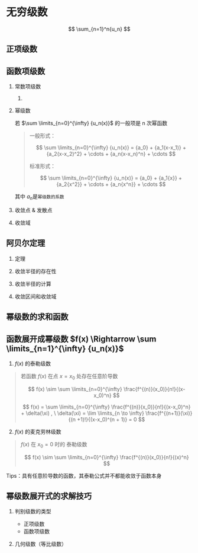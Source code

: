 # 无穷级数

$$
\sum_{n=1}^n{u_n}
$$

## 正项级数

## 函数项级数

1. 常数项级数
   
   1. 

2. 幂级数

   若 $\sum \limits_{n=0}^{\infty} {u_n(x)}$ 的一般项是 n 次幂函数

   > 一般形式：
   >
   > $$
   > \sum \limits_{n=0}^{\infty} {u_n(x)} = {a_0} + {a_1(x-x_1)} + {a_2(x-x_2)^2} + \cdots + {a_n(x-x_n)^n} + \cdots
   > $$
   >
   > 标准形式：
   >
   > $$
   > \sum \limits_{n=0}^{\infty} {u_n(x)} = {a_0} + {a_1{x}} + {a_2{x^2}} + \cdots + {a_n{x^n}} + \cdots
   > $$

   其中 $a_n$是`幂级数的系数`

3. 收敛点 & 发散点

4. 收敛域

## 阿贝尔定理

1. 定理

2. 收敛半径的存在性

3. 收敛半径的计算

4. 收敛区间和收敛域

## 幂级数的求和函数

## 函数展开成幂级数 $f(x) \Rightarrow \sum \limits_{n=1}^{\infty} {u_n(x)}$

1. $f(x)$ 的泰勒级数

> 若函数 $f(x)$ 在点 $x=x_0$ 处存在任意阶导数
>
> $$
> f(x) \sim \sum \limits_{n=0}^{\infty} \frac{f^{(n)}(x_0)}{n!}{(x-x_0)^n}
> $$
>
> $$
> f(x) = \sum \limits_{n=0}^{\infty} \frac{f^{(n)}(x_0)}{n!}{(x-x_0)^n} + \delta(\xi) , \ \delta(\xi) = \lim \limits_{n \to \infty} \frac{f^{(n+1)}(\xi)}{(n +1)!}{(x-x_0)^(n + 1)} = 0
> $$

2. $f(x)$ 的麦克劳林级数

> $f(x)$ 在 $x_0 = 0$ 时的 泰勒级数
>
> $$
> f(x) \sim \sum \limits_{n=0}^{\infty} \frac{f^{(n)}(x_0)}{n!}{(x)^n}
> $$

Tips：具有任意阶导数的函数，其泰勒公式并不都能收敛于函数本身

## 幂级数展开式的求解技巧

1. 判别级数的类型

   - 正项级数
   - 函数项级数

1. 几何级数（等比级数）
